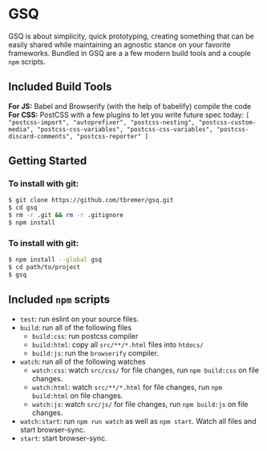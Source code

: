 # GSQ

GSQ is about simplicity, quick prototyping, creating something that can be easily shared while maintaining an agnostic stance on your favorite frameworks. Bundled in GSQ are a a few modern build tools and a couple `npm` scripts.

## Included Build Tools
**For JS:** Babel and Browserify (with the help of babelify) compile the code
**For CSS:** PostCSS with a few plugins to let you write future spec today: `[ "postcss-import", "autoprefixer", "postcss-nesting", "postcss-custom-media", "postcss-css-variables", "postcss-css-variables", "postcss-discard-comments", "postcss-reporter" ]`

## Getting Started

### To install with git:
```bash
$ git clone https://github.com/tbremer/gsq.git
$ cd gsq
$ rm -r .git && rm -r .gitignore
$ npm install
```

### To install with git:
```bash
$ npm install --global gsq
$ cd path/to/project
$ gsq
```

## Included `npm` scripts

- `test`: run eslint on your source files.
- `build`: run all of the following files
  - `build:css`: run postcss compiler
  - `build:html`: copy all `src/**/*.html` files into `htdocs/`
  - `build:js`: run the `browserify` compiler.
- `watch`: run all of the following watches
  - `watch:css`: watch `src/css/` for file changes, run `npm build:css` on file changes.
  - `watch:html`: watch `src/**/*.html` for file changes, run `npm build:html` on file changes.
  - `watch:js`: watch `src/js/` for file changes, run `npm build:js` on file changes.
- `watch:start`: run `npm run watch` as well as `npm start`. Watch all files and start browser-sync.
- `start`: start browser-sync.
